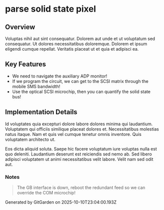 # parse solid state pixel

## Overview
Voluptas nihil aut sint consequatur. Dolorem aut unde et ut voluptatum sed consequatur. Ut dolores necessitatibus doloremque. Dolorem et ipsum eligendi cumque repellat. Veritatis placeat ut et quia et adipisci ea.

## Key Features
- We need to navigate the auxiliary ADP monitor!
- If we program the circuit, we can get to the SCSI matrix through the mobile SMS bandwidth!
- Use the optical SCSI microchip, then you can quantify the solid state bus!

## Implementation Details
Id voluptates quia excepturi dolore labore dolores minima qui laudantium. Voluptatem qui officiis similique placeat dolores et. Necessitatibus molestias natus itaque. Nam et quis vel cumque tenetur omnis inventore. Quis voluptatem architecto ut.
 Eos dicta aliquid soluta. Saepe hic facere voluptatum iure voluptas nulla est quo deleniti. Laudantium deserunt est reiciendis sed nemo ab. Sed libero adipisci voluptatem ut animi necessitatibus velit labore. Velit nam sed odit aut.

### Notes
> The GB interface is down, reboot the redundant feed so we can override the COM microchip!

Generated by GitGarden on 2025-10-10T23:04:00.193Z